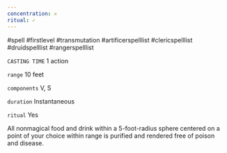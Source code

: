 ```yaml
---
concentration: 𐄂
ritual: ✓
---
```

#spell #firstlevel #transmutation #artificerspelllist #clericspelllist #druidspelllist #rangerspelllist

`CASTING TIME`
1 action

`range`
10 feet

`components`
V, S

`duration`
Instantaneous

`ritual`
Yes

All nonmagical food and drink within a 5-foot-radius sphere centered on a point of your choice within range is purified and rendered free of poison and disease.